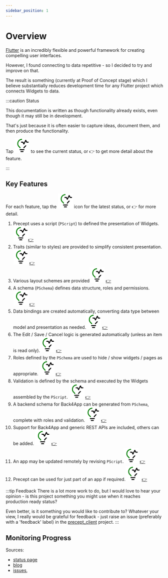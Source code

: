 ```yaml
---
sidebar_position: 1
---
```

# Overview

[Flutter](https://flutter.dev/) is an incredibly flexible and powerful framework for creating compelling user interfaces.

However, I found connecting to data repetitive - so I decided to try and improve on that.

The result is something (currently at Proof of Concept stage) which I believe substantially reduces development time for any Flutter project which connects Widgets to data.

:::caution Status

This documentation is written as though functionality already exists, even though it may still be in development.

That's just because it is often easier to capture ideas, document them, and then produce the functionality.

Tap ![status](images/status.svg) to see the current status, or :point_right: to get more detail about the feature.


:::

## Key Features

For each feature, tap the ![status](images/status.svg) icon for the latest status, or :point_right: for more detail.

1. Precept uses a script (`PScript`) to defined the presentation of Widgets.[![status](images/status.svg)](status.md#script)[:point_right:](user-guide/precept-script.md)
1. Traits (similar to styles) are provided to simplify consistent presentation.[![status](images/status.svg)](status.md#traits) [:point_right:](user-guide/traits.md)
1. Various layout schemes are provided[![status](images/status.svg)](status.md#layouts) [:point_right:](user-guide/layouts.md)
1. A schema (`PSchema`) defines data structure, roles and permissions.[![status](images/status.svg)](status.md#schema) [:point_right:](user-guide/layouts.md)
1. Data bindings are created automatically, converting data type between model and presentation as needed.[![status](images/status.svg)](status.md#data-bindings) [:point_right:](./user-guide/data-bindings.md)
1. The Edit / Save / Cancel logic is generated automatically (unless an item is read only).[![status](images/status.svg)](status.md#edit-save-cancel) [:point_right:](./user-guide/edit-save-cancel.md)
1. Roles defined by the `PSchema` are used to hide / show widgets / pages as appropriate. [![status](images/status.svg)](status.md#roles-control-display) [:point_right:](./user-guide/roles-control-display.md)
1. Validation is defined by the schema and executed by the Widgets assembled by the `PScript`. [![status](images/status.svg)](status.md#validation) [:point_right:](./user-guide/validation.md)
1. A backend schema for Back4App can be generated from `PSchema`, complete with roles and validation.[![status](images/status.svg)](status.md#server-side-schema-generation) [:point_right:](./user-guide/server-side-schema-generation.md)
1. Support for Back4App and generic REST APIs are included, others can be added. [![status](images/status.svg)](status.md#data-providers) [:point_right:](./user-guide/data-providers.md)
1. An app may be updated remotely by revising `PScript`.[![status](images/status.svg)](status.md#remote-update) [:point_right:](./user-guide/script-management.md#remote-update)
1. Precept can be used for just part of an app if required.[![status](images/status.svg)](status.md#partial-use) [:point_right:](./user-guide/partial-use.md)




:::tip Feedback
There is a lot more work to do, but I would love to hear your opinion - is this project something you might use when it reaches production ready status?

Even better, is it something you would like to contribute to? Whatever your view, I really would be grateful for feedback -  just raise an issue (preferably with a 'feedback' label) in the [precept_client](https://gitlab.com/precept1/precept_client) project.
:::

## Monitoring Progress

Sources:

- [status page](./status.md)
- [blog](../../blog)
- [issues](https://gitlab.com/precept1/precept_client),


